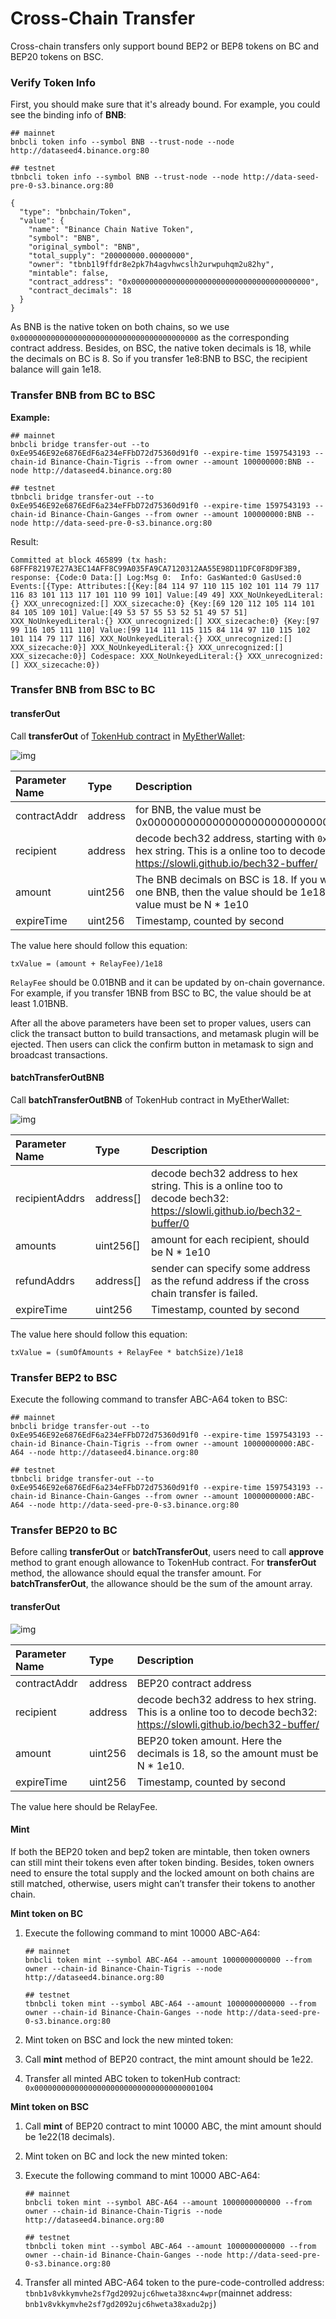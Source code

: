 # Cross-Chain Transfer

Cross-chain transfers only support bound BEP2 or BEP8 tokens on BC and BEP20 tokens on BSC.

### Verify Token Info <a id="verify-token-info"></a>

First, you should make sure that it's already bound. For example, you could see the binding info of **BNB**:

```text
## mainnet
bnbcli token info --symbol BNB --trust-node --node http://dataseed4.binance.org:80

## testnet
tbnbcli token info --symbol BNB --trust-node --node http://data-seed-pre-0-s3.binance.org:80 
```

```text
{
  "type": "bnbchain/Token",
  "value": {
    "name": "Binance Chain Native Token",
    "symbol": "BNB",
    "original_symbol": "BNB",
    "total_supply": "200000000.00000000",
    "owner": "tbnb1l9ffdr8e2pk7h4agvhwcslh2urwpuhqm2u82hy",
    "mintable": false,
    "contract_address": "0x0000000000000000000000000000000000000000",
    "contract_decimals": 18
  }
}
```

As BNB is the native token on both chains, so we use `0x0000000000000000000000000000000000000000` as the corresponding contract address. Besides, on BSC, the native token decimals is 18, while the decimals on BC is 8. So if you transfer 1e8:BNB to BSC, the recipient balance will gain 1e18.

### Transfer BNB from BC to BSC <a id="transfer-bnb-from-bc-to-bsc"></a>

**Example:**

```text
## mainnet
bnbcli bridge transfer-out --to 0xEe9546E92e6876EdF6a234eFFbD72d75360d91f0 --expire-time 1597543193 --chain-id Binance-Chain-Tigris --from owner --amount 100000000:BNB --node http://dataseed4.binance.org:80

## testnet
tbnbcli bridge transfer-out --to 0xEe9546E92e6876EdF6a234eFFbD72d75360d91f0 --expire-time 1597543193 --chain-id Binance-Chain-Ganges --from owner --amount 100000000:BNB --node http://data-seed-pre-0-s3.binance.org:80
```

Result:

```text
Committed at block 465899 (tx hash: 68FFF82197E27A3EC14AFF8C99A035FA9CA7120312AA55E98D11DFC0F8D9F3B9, response: {Code:0 Data:[] Log:Msg 0:  Info: GasWanted:0 GasUsed:0 Events:[{Type: Attributes:[{Key:[84 114 97 110 115 102 101 114 79 117 116 83 101 113 117 101 110 99 101] Value:[49 49] XXX_NoUnkeyedLiteral:{} XXX_unrecognized:[] XXX_sizecache:0} {Key:[69 120 112 105 114 101 84 105 109 101] Value:[49 53 57 55 53 52 51 49 57 51] XXX_NoUnkeyedLiteral:{} XXX_unrecognized:[] XXX_sizecache:0} {Key:[97 99 116 105 111 110] Value:[99 114 111 115 115 84 114 97 110 115 102 101 114 79 117 116] XXX_NoUnkeyedLiteral:{} XXX_unrecognized:[] XXX_sizecache:0}] XXX_NoUnkeyedLiteral:{} XXX_unrecognized:[] XXX_sizecache:0}] Codespace: XXX_NoUnkeyedLiteral:{} XXX_unrecognized:[] XXX_sizecache:0})
```

### Transfer BNB from BSC to BC <a id="transfer-bnb-from-bsc-to-bc"></a>

#### transferOut <a id="transferout"></a>

Call **transferOut** of [TokenHub contract](https://raw.githubusercontent.com/binance-chain/bsc-genesis-contract/master/abi/tokenhub.abi) in [MyEtherWallet](https://www.myetherwallet.com/):

![img](https://lh3.googleusercontent.com/q8-nnt12h8gvYyMe6iwLalwzY-1jHfQ11BsSyIz3qkQPCjp_-D-dIzPxZ-HuMJngCxTs7pt65-zSUIYImpsoO8bJ_QC_pyfPMu_2O7Lh65uDvVXrkhKqOakI070vKuEK3UNnlk8m)

| Parameter Name | Type | Description |
| :--- | :--- | :--- |
| contractAddr | address | for BNB, the value must be 0x0000000000000000000000000000000000000000 |
| recipient | address | decode bech32 address, starting with `0x` . To transfer to hex string. This is a online too to decode bech32: https://slowli.github.io/bech32-buffer/ |
| amount | uint256 | The BNB decimals on BSC is 18. If you want to transfer one BNB, then the value should be 1e18. Besides, the value must be N \* 1e10 |
| expireTime | uint256 | Timestamp, counted by second |

The value here should follow this equation:

```text
txValue = (amount + RelayFee)/1e18
```

`RelayFee` should be 0.01BNB and it can be updated by on-chain governance. For example, if you transfer 1BNB from BSC to BC, the value should be at least 1.01BNB.

After all the above parameters have been set to proper values, users can click the transact button to build transactions, and metamask plugin will be ejected. Then users can click the confirm button in metamask to sign and broadcast transactions.

#### batchTransferOutBNB <a id="batchtransferoutbnb"></a>

Call **batchTransferOutBNB** of TokenHub contract in MyEtherWallet:

![img](https://docs.binance.org/assets/batchTransferOutBNB.png)

| Parameter Name | Type | Description |
| :--- | :--- | :--- |
| recipientAddrs | address\[\] | decode bech32 address to hex string. This is a online too to decode bech32: https://slowli.github.io/bech32-buffer/0 |
| amounts | uint256\[\] | amount for each recipient, should be N \* 1e10 |
| refundAddrs | address\[\] | sender can specify some address as the refund address if the cross chain transfer is failed. |
| expireTime | uint256 | Timestamp, counted by second |

The value here should follow this equation:

```text
txValue = (sumOfAmounts + RelayFee * batchSize)/1e18
```

### Transfer BEP2 to BSC <a id="transfer-bep2-to-bsc"></a>

Execute the following command to transfer ABC-A64 token to BSC:

```text
## mainnet
bnbcli bridge transfer-out --to 0xEe9546E92e6876EdF6a234eFFbD72d75360d91f0 --expire-time 1597543193 --chain-id Binance-Chain-Tigris --from owner --amount 10000000000:ABC-A64 --node http://dataseed4.binance.org:80

## testnet
tbnbcli bridge transfer-out --to 0xEe9546E92e6876EdF6a234eFFbD72d75360d91f0 --expire-time 1597543193 --chain-id Binance-Chain-Ganges --from owner --amount 10000000000:ABC-A64 --node http://data-seed-pre-0-s3.binance.org:80
```

### Transfer BEP20 to BC <a id="transfer-bep20-to-bc"></a>

Before calling **transferOut** or **batchTransferOut**, users need to call **approve** method to grant enough allowance to TokenHub contract. For **transferOut** method, the allowance should equal the transfer amount. For **batchTransferOut**, the allowance should be the sum of the amount array.

#### transferOut <a id="transferout_1"></a>

![img](https://lh3.googleusercontent.com/q8-nnt12h8gvYyMe6iwLalwzY-1jHfQ11BsSyIz3qkQPCjp_-D-dIzPxZ-HuMJngCxTs7pt65-zSUIYImpsoO8bJ_QC_pyfPMu_2O7Lh65uDvVXrkhKqOakI070vKuEK3UNnlk8m)

| Parameter Name | Type | Description |
| :--- | :--- | :--- |
| contractAddr | address | BEP20 contract address |
| recipient | address | decode bech32 address to hex string. This is a online too to decode bech32: https://slowli.github.io/bech32-buffer/ |
| amount | uint256 | BEP20 token amount. Here the decimals is 18, so the amount must be N \* 1e10. |
| expireTime | uint256 | Timestamp, counted by second |

The value here should be RelayFee.

#### Mint <a id="mint"></a>

If both the BEP20 token and bep2 token are mintable, then token owners can still mint their tokens even after token binding. Besides, token owners need to ensure the total supply and the locked amount on both chains are still matched, otherwise, users might can’t transfer their tokens to another chain.

**Mint token on BC**

1. Execute the following command to mint 10000 ABC-A64:

   ```text
   ## mainnet
   bnbcli token mint --symbol ABC-A64 --amount 1000000000000 --from owner --chain-id Binance-Chain-Tigris --node http://dataseed4.binance.org:80

   ## testnet
   tbnbcli token mint --symbol ABC-A64 --amount 1000000000000 --from owner --chain-id Binance-Chain-Ganges --node http://data-seed-pre-0-s3.binance.org:80
   ```

2. Mint token on BSC and lock the new minted token:
3. Call **mint** method of BEP20 contract, the mint amount should be 1e22.
4. Transfer all minted ABC token to tokenHub contract: `0x0000000000000000000000000000000000001004`

**Mint token on BSC**

1. Call **mint** of BEP20 contract to mint 10000 ABC, the mint amount should be 1e22\(18 decimals\).
2. Mint token on BC and lock the new minted token:
3. Execute the following command to mint 10000 ABC-A64:

   ```text
   ## mainnet
   bnbcli token mint --symbol ABC-A64 --amount 1000000000000 --from owner --chain-id Binance-Chain-Tigris --node http://dataseed4.binance.org:80

   ## testnet
   tbnbcli token mint --symbol ABC-A64 --amount 1000000000000 --from owner --chain-id Binance-Chain-Ganges --node http://data-seed-pre-0-s3.binance.org:80
   ```

4. Transfer all minted ABC-A64 token to the pure-code-controlled address: `tbnb1v8vkkymvhe2sf7gd2092ujc6hweta38xnc4wpr`\(mainnet address: `bnb1v8vkkymvhe2sf7gd2092ujc6hweta38xadu2pj`\)

